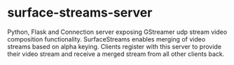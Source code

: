 # surface-streams-server
Python, Flask and Connection server exposing GStreamer udp stream video composition functionality. SurfaceStreams enables merging of video streams based on alpha keying. Clients register with this server to provide their video stream and receive a merged stream from all other clients back.

